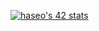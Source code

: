[![haseo's 42 stats](https://badge42.herokuapp.com/api/stats/haseo)](https://github.com/JaeSeoKim/badge42)
